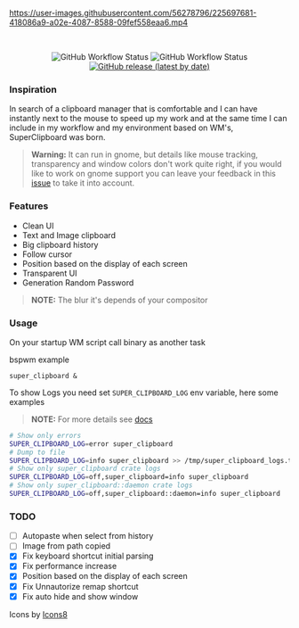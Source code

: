 https://user-images.githubusercontent.com/56278796/225697681-418086a9-a02e-4087-8588-09fef558eaa6.mp4

</br>
<p align="center">
	<img alt="GitHub Workflow Status" src="https://img.shields.io/github/actions/workflow/status/SergioRibera/super_clipboard/ci.yml?label=ci&style=flat-square">
	<img alt="GitHub Workflow Status" src="https://img.shields.io/github/actions/workflow/status/SergioRibera/super_clipboard/build.yml?style=flat-square">
    <a href="https://github.com/SergioRibera/super_clipboard/releases"><img alt="GitHub release (latest by date)" src="https://img.shields.io/github/v/release/SergioRibera/super_clipboard?label=download&style=flat-square"></a>
</p>

### Inspiration
In search of a clipboard manager that is comfortable and I can have instantly next to the mouse to speed up my work and at the same time I can include in my workflow and my environment based on WM's, SuperClipboard was born.

> **Warning:** It can run in gnome, but details like mouse tracking, transparency and window colors don't work quite right, if you would like to work on gnome support you can leave your feedback in this [issue](https://github.com/SergioRibera/super_clipboard/issues/2) to take it into account.

### Features
- Clean UI
- Text and Image clipboard
- Big clipboard history
- Follow cursor
- Position based on the display of each screen
- Transparent UI
- Generation Random Password

> **NOTE:** The blur it's depends of your compositor

### Usage
On your startup WM script call binary as another task

bspwm example
```
super_clipboard &
```

To show Logs you need set `SUPER_CLIPBOARD_LOG` env variable, here some examples
> **NOTE:** For more details see [docs](https://docs.rs/env_logger/latest/env_logger/#enabling-logging)
```bash
# Show only errors
SUPER_CLIPBOARD_LOG=error super_clipboard
# Dump to file
SUPER_CLIPBOARD_LOG=info super_clipboard >> /tmp/super_clipboard_logs.txt
# Show only super_clipboard crate logs
SUPER_CLIPBOARD_LOG=off,super_clipboard=info super_clipboard
# Show only super_clipboard::daemon crate logs
SUPER_CLIPBOARD_LOG=off,super_clipboard::daemon=info super_clipboard
```

### TODO
- [ ] Autopaste when select from history
- [ ] Image from path copied
- [x] Fix keyboard shortcut initial parsing
- [x] Fix performance increase
- [x] Position based on the display of each screen
- [x] Fix Unnautorize remap shortcut
- [x] Fix auto hide and show window

Icons by <a target="_blank" href="https://icons8.com">Icons8</a>
